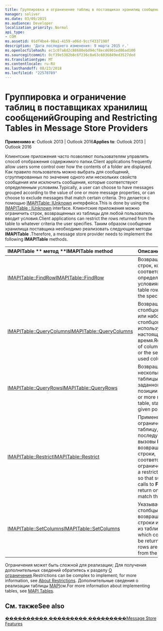 ```yaml
---
title: Группировка и ограничение таблиц в поставщиках хранилищ сообщений
manager: soliver
ms.date: 03/09/2015
ms.audience: Developer
localization_priority: Normal
api_type:
- COM
ms.assetid: 01df4be4-98a1-4159-a06d-9ccf4337198f
description: 'Дата последнего изменения: 9 марта 2015 г.'
ms.openlocfilehash: ec1c07a8d2c88680ebd94cf8ecd6901ed86ad100
ms.sourcegitcommit: 0cf39e5382b8c6f236c8a63c6036849ed3527ded
ms.translationtype: MT
ms.contentlocale: ru-RU
ms.lasthandoff: 08/23/2018
ms.locfileid: "22578789"
---
```

# <a name="grouping-and-restricting-tables-in-message-store-providers"></a><span data-ttu-id="259e3-103">Группировка и ограничение таблиц в поставщиках хранилищ сообщений</span><span class="sxs-lookup"><span data-stu-id="259e3-103">Grouping and Restricting Tables in Message Store Providers</span></span>

  
  
<span data-ttu-id="259e3-104">**Применимо к**: Outlook 2013 | Outlook 2016</span><span class="sxs-lookup"><span data-stu-id="259e3-104">**Applies to**: Outlook 2013 | Outlook 2016</span></span> 
  
<span data-ttu-id="259e3-105">Клиентские приложения часто позволяют пользователям управлять способ отображения содержимого папки.</span><span class="sxs-lookup"><span data-stu-id="259e3-105">Client applications frequently allow users some control over how the contents of a folder are displayed.</span></span> <span data-ttu-id="259e3-106">Как правило пользователь можно выбрать для сообщений, сгруппированных по значение одного или нескольких свойств сообщения или исключить сообщения, которые соответствуют определенным условиям.</span><span class="sxs-lookup"><span data-stu-id="259e3-106">Typically, a user can choose to have messages grouped according to the value of one or more message properties, or can choose to exclude messages that match certain criteria.</span></span> <span data-ttu-id="259e3-107">Это делается с помощью [IMAPITable: IUnknown](imapitableiunknown.md) интерфейса.</span><span class="sxs-lookup"><span data-stu-id="259e3-107">This is done by using the [IMAPITable : IUnknown](imapitableiunknown.md) interface.</span></span> <span data-ttu-id="259e3-108">Клиентские приложения можно ограничить строк, возвращенных из таблицы для любой пользователь вводит условия.</span><span class="sxs-lookup"><span data-stu-id="259e3-108">Client applications can restrict the rows returned from the table to whatever criteria the user specifies.</span></span> <span data-ttu-id="259e3-109">Таким образом сообщение хранилища поставщика необходимо реализовать следующие методы **IMAPITable** .</span><span class="sxs-lookup"><span data-stu-id="259e3-109">Therefore, a message store provider needs to implement the following **IMAPITable** methods.</span></span> 
  
|<span data-ttu-id="259e3-110">IMAPITable ** метод **</span><span class="sxs-lookup"><span data-stu-id="259e3-110">****IMAPITable** method**</span></span>|<span data-ttu-id="259e3-111">**Описание**</span><span class="sxs-lookup"><span data-stu-id="259e3-111">**Description**</span></span>|
|:-----|:-----|
|[<span data-ttu-id="259e3-112">IMAPITable::FindRow</span><span class="sxs-lookup"><span data-stu-id="259e3-112">IMAPITable::FindRow</span></span>](imapitable-findrow.md) <br/> |<span data-ttu-id="259e3-113">Возвращает таблицы строк, которые соответствуют определенным условиям.</span><span class="sxs-lookup"><span data-stu-id="259e3-113">Returns table rows that match the specified criteria.</span></span>  <br/> |
|[<span data-ttu-id="259e3-114">IMAPITable::QueryColumns</span><span class="sxs-lookup"><span data-stu-id="259e3-114">IMAPITable::QueryColumns</span></span>](imapitable-querycolumns.md) <br/> |<span data-ttu-id="259e3-115">Возвращает набор столбцов в таблице или наборы столбцов, используемых в настоящее время.</span><span class="sxs-lookup"><span data-stu-id="259e3-115">Returns the set of columns in a table or the set of currently used columns.</span></span>  <br/> |
|[<span data-ttu-id="259e3-116">IMAPITable::QueryRows</span><span class="sxs-lookup"><span data-stu-id="259e3-116">IMAPITable::QueryRows</span></span>](imapitable-queryrows.md) <br/> |<span data-ttu-id="259e3-117">Возвращает один или несколько строк из таблицы, начиная с заданной позиции.</span><span class="sxs-lookup"><span data-stu-id="259e3-117">Returns one or more rows from a table, starting from a given position.</span></span>  <br/> |
|[<span data-ttu-id="259e3-118">IMAPITable::Restrict</span><span class="sxs-lookup"><span data-stu-id="259e3-118">IMAPITable::Restrict</span></span>](imapitable-restrict.md) <br/> |<span data-ttu-id="259e3-119">Применяет ограничение в таблицу, чтобы последующие вызовы **FindRow** возвращать только строки, соответствующие ограничение.</span><span class="sxs-lookup"><span data-stu-id="259e3-119">Applies a restriction to a table so that subsequent calls to **FindRow** return only rows that match the restriction.</span></span>  <br/> |
|[<span data-ttu-id="259e3-120">IMAPITable::SetColumns</span><span class="sxs-lookup"><span data-stu-id="259e3-120">IMAPITable::SetColumns</span></span>](imapitable-setcolumns.md) <br/> |<span data-ttu-id="259e3-121">Указывает, какие столбцы должны возвращаться при строки извлекаются из таблицы.</span><span class="sxs-lookup"><span data-stu-id="259e3-121">Specifies which columns should be returned when rows are retrieved from the table.</span></span>  <br/> |
   
<span data-ttu-id="259e3-122">Ограничения может быть сложной для реализации; Для получения дополнительных сведений обратитесь к разделу [О ограничения](about-restrictions.md).</span><span class="sxs-lookup"><span data-stu-id="259e3-122">Restrictions can be complex to implement; for more information, see [About Restrictions](about-restrictions.md).</span></span> <span data-ttu-id="259e3-123">Дополнительные сведения о реализации таблицы [MAPI](mapi-tables.md)см.</span><span class="sxs-lookup"><span data-stu-id="259e3-123">For more information about implementing tables, see [MAPI Tables](mapi-tables.md).</span></span>
  
## <a name="see-also"></a><span data-ttu-id="259e3-124">См. также</span><span class="sxs-lookup"><span data-stu-id="259e3-124">See also</span></span>



[<span data-ttu-id="259e3-125">���������� ��������� ���������</span><span class="sxs-lookup"><span data-stu-id="259e3-125">Message Store Features</span></span>](message-store-features.md)

